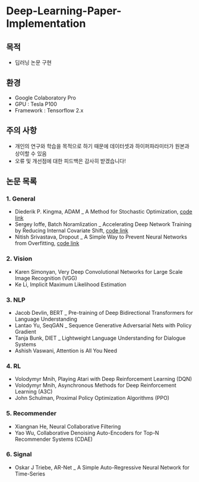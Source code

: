 # Deep-Learning-Paper-Implementation



## 목적

* 딥러닝 논문 구현



## 환경

* Google Colaboratory Pro
* GPU : Tesla P100
* Framework : Tensorflow 2.x



## 주의 사항

* 개인의 연구와 학습을 목적으로 하기 때문에 데이터셋과 하이퍼파라미터가 원본과 상이할 수 있음
* 오류 및 개선점에 대한 피드백은 감사히 받겠습니다!



## 논문 목록

### 1. General
- Diederik P. Kingma, ADAM _ A Method for Stochastic Optimization, [code link](https://nbviewer.jupyter.org/github/respect5716/Deep_Learning_Paper_Implementation/blob/master/01_General/ADAM___A_Method_for_Stochastic_Optimization.ipynb)
- Sergey Ioffe, Batch Noramlization _ Accelerating Deep Network Training by Reducing Internal Covariate Shift, [code link](https://nbviewer.jupyter.org/github/respect5716/Deep_Learning_Paper_Implementation/blob/master/01_General/Batch_Normalization___Accelerating_Deep_Network_Training_by_Reducing_Internal_Covariate_Shift.ipynb)
- Nitish Srivastava, Dropout _ A Simple Way to Prevent Neural Networks from Overfitting, [code link](https://nbviewer.jupyter.org/github/respect5716/Deep_Learning_Paper_Implementation/blob/master/01_General/Dropout___A_Simple_Way_to_Prevent_Neural_Networks_from_Overfitting.ipynb)


### 2. Vision

- Karen Simonyan, Very Deep Convolutional Networks for Large Scale Image Recognition (VGG)
- Ke Li, Implicit Maximum Likelihood Estimation

### 3. NLP

- Jacob Devlin, BERT _ Pre-training of Deep Bidirectional Transformers for Language Understanding
- Lantao Yu, SeqGAN _ Sequence Generative Adversarial Nets with Policy Gradient
- Tanja Bunk, DIET _ Lightweight Language Understanding for Dialogue Systems
- Ashish Vaswani, Attention is All You Need

### 4. RL

- Volodymyr Mnih, Playing Atari with Deep Reinforcement Learning (DQN)
- Volodymyr Mnih, Asynchronous Methods for Deep Reinforcement Learning (A3C)
- John Schulman, Proximal Policy Optimization Algorithms (PPO)

### 5. Recommender

* Xiangnan He, Neural Collaborative Filtering
* Yao Wu, Collaborative Denoising Auto-Encoders for Top-N Recommender Systems (CDAE)

### 6. Signal

* Oskar J Triebe, AR-Net _ A Simple Auto-Regressive Neural Network for Time-Series
